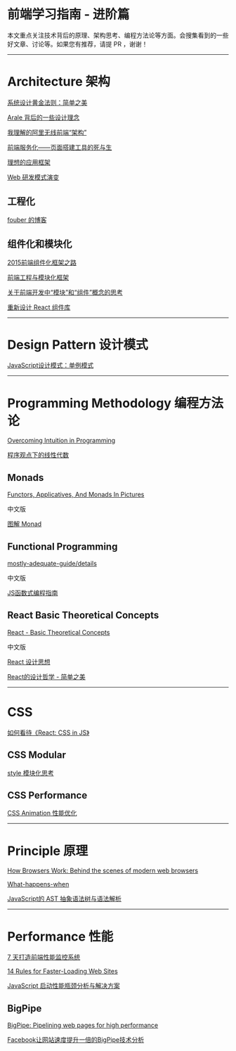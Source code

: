 # 前端学习指南 - 进阶篇

本文重点关注技术背后的原理、架构思考、编程方法论等方面。会搜集看到的一些好文章、讨论等。如果您有推荐，请提 PR ，谢谢！


--------------------------------------------------------------------------------

# Architecture 架构

[系统设计黄金法则：简单之美](http://blog.sciencenet.cn/home.php?mod=space&uid=414166&do=blog&id=562616)

[Arale 背后的一些设计理念](https://github.com/lifesinger/blog/issues/106)

[我理解的阿里无线前端“架构”](https://github.com/amfe/article/issues/3)

[前端服务化——页面搭建工具的死与生](http://www.cnblogs.com/sskyy/p/6496287.html)

[理想的应用框架](http://www.cnblogs.com/sskyy/p/4592353.html)

[Web 研发模式演变](https://github.com/lifesinger/blog/issues/184)


## 工程化

[fouber 的博客](https://github.com/fouber/blog)


## 组件化和模块化

[2015前端组件化框架之路](https://github.com/xufei/blog/issues/19)

[前端工程与模块化框架](http://div.io/topic/439)

[关于前端开发中“模块”和“组件”概念的思考](https://github.com/hax/hax.github.com/issues/21)

[重新设计 React 组件库](https://zhuanlan.zhihu.com/p/24207409)


--------------------------------------------------------------------------------

# Design Pattern 设计模式

[JavaScript设计模式：单例模式](http://www.zcfy.cc/article/javascript-design-patterns-the-singleton-918.html)


--------------------------------------------------------------------------------

# Programming Methodology 编程方法论

[Overcoming Intuition in Programming](https://amasad.me/intuition)

[程序观点下的线性代数](http://www.cnblogs.com/weidagang2046/p/linear-algebra-from-programming-perspective.html)

## Monads

[Functors, Applicatives, And Monads In Pictures](http://adit.io/posts/2013-04-17-functors,_applicatives,_and_monads_in_pictures.html)

中文版

[图解 Monad](http://www.ruanyifeng.com/blog/2015/07/monad.html)

## Functional Programming

[mostly-adequate-guide/details](https://drboolean.gitbooks.io/mostly-adequate-guide/content/)

中文版

[JS函数式编程指南](https://www.gitbook.com/book/llh911001/mostly-adequate-guide-chinese/details)

## React Basic Theoretical Concepts

[React - Basic Theoretical Concepts](https://github.com/reactjs/react-basic)

中文版

[React 设计思想](https://github.com/react-guide/react-basic)

[React的设计哲学 - 简单之美](http://www.infoq.com/cn/articles/react-art-of-simplity)


--------------------------------------------------------------------------------

# CSS

[如何看待《React: CSS in JS》](https://github.com/hax/hax.github.com/issues/22)

## CSS Modular

[style 模块化思考](http://front-ender.me/architecture/style-modular.html)

## CSS Performance

[CSS Animation 性能优化](http://www.w3cplus.com/animation/animation-performance.html)


--------------------------------------------------------------------------------

# Principle 原理

[How Browsers Work: Behind the scenes of modern web browsers](https://www.html5rocks.com/en/tutorials/internals/howbrowserswork/)

[What-happens-when](https://github.com/skyline75489/what-happens-when-zh_CN)

[JavaScript的 AST 抽象语法树与语法解析](http://wwsun.github.io/posts/javascript-ast-tutorial.html)


--------------------------------------------------------------------------------

# Performance 性能

[7 天打造前端性能监控系统](http://fex.baidu.com/blog/2014/05/build-performance-monitor-in-7-days/)

[14 Rules for Faster-Loading Web Sites](http://stevesouders.com/hpws/rules.php)

[JavaScript 启动性能瓶颈分析与解决方案](http://mp.weixin.qq.com/s?__biz=MzIwNjQwMzUwMQ==&mid=2247484987&idx=1&sn=7f20da20bc6baed62ca8ff115209942b)

## BigPipe

[BigPipe: Pipelining web pages for high performance](https://www.facebook.com/note.php?note_id=389414033919)

[Facebook让网站速度提升一倍的BigPipe技术分析](http://limu.iteye.com/blog/765173)
